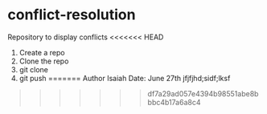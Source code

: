 # conflict-resolution
Repository to display conflicts
<<<<<<< HEAD

1. Create a repo 
2. Clone the repo 
3. git clone 
4. git push
=======
Author Isaiah
Date: June 27th
jfjfjhd;sidf;lksf
>>>>>>> df7a29ad057e4394b98551abe8bbbc4b17a6a8c4
